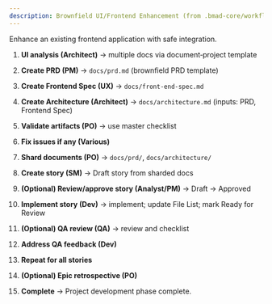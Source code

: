 ```yaml
---
description: Brownfield UI/Frontend Enhancement (from .bmad-core/workflows/brownfield-ui.yaml)
---
```


Enhance an existing frontend application with safe integration.

1. __UI analysis (Architect)__ → multiple docs via document‑project template

2. __Create PRD (PM)__ → `docs/prd.md` (brownfield PRD template)

3. __Create Frontend Spec (UX)__ → `docs/front-end-spec.md`

4. __Create Architecture (Architect)__ → `docs/architecture.md` (inputs: PRD, Frontend Spec)

5. __Validate artifacts (PO)__ → use master checklist

6. __Fix issues if any (Various)__

7. __Shard documents (PO)__ → `docs/prd/`, `docs/architecture/`

8. __Create story (SM)__ → Draft story from sharded docs

9. __(Optional) Review/approve story (Analyst/PM)__ → Draft → Approved

10. __Implement story (Dev)__ → implement; update File List; mark Ready for Review

11. __(Optional) QA review (QA)__ → review and checklist

12. __Address QA feedback (Dev)__

13. __Repeat for all stories__

14. __(Optional) Epic retrospective (PO)__

15. __Complete__ → Project development phase complete.
